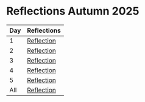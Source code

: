 # Reflections Autumn 2025

Day|Reflections
---|-------------------------
1  |[Reflection](20251023.md)
2  |[Reflection](20251024.md)
3  |[Reflection](20251027.md)
4  |[Reflection](20251028.md)
5  |[Reflection](20251029.md)
All|[Reflection](20251030_total_course.md)

